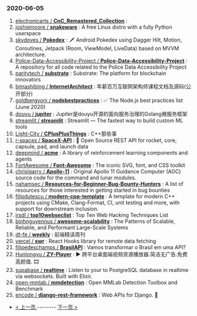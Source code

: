 ### 2020-06-05 
1. [
        electronicarts /
**CnC_Remastered_Collection**](https://github.com/electronicarts/CnC_Remastered_Collection) : 
1. [
        joshiemoore /
**snakeware**](https://github.com/joshiemoore/snakeware) : A free Linux distro with a fully Python userspace
1. [
        skydoves /
**Pokedex**](https://github.com/skydoves/Pokedex) : 🗡️ Android Pokedex using Dagger Hilt, Motion, Coroutines, Jetpack (Room, ViewModel, LiveData) based on MVVM architecture.
1. [
        Police-Data-Accessibility-Project /
**Police-Data-Accessibility-Project**](https://github.com/Police-Data-Accessibility-Project/Police-Data-Accessibility-Project) : A repository for all code related to the Police Data Accessibility Project
1. [
        paritytech /
**substrate**](https://github.com/paritytech/substrate) : Substrate: The platform for blockchain innovators
1. [
        bjmashibing /
**InternetArchitect**](https://github.com/bjmashibing/InternetArchitect) : 年薪百万互联网架构师课程文档及源码(公开部分)
1. [
        goldbergyoni /
**nodebestpractices**](https://github.com/goldbergyoni/nodebestpractices) : ✅ The Node.js best practices list (June 2020)
1. [
        douyu /
**jupiter**](https://github.com/douyu/jupiter) : Jupiter是douyu开源的面向服务治理的Golang微服务框架
1. [
        streamlit /
**streamlit**](https://github.com/streamlit/streamlit) : Streamlit — The fastest way to build custom ML tools
1. [
        Light-City /
**CPlusPlusThings**](https://github.com/Light-City/CPlusPlusThings) : C++那些事
1. [
        r-spacex /
**SpaceX-API**](https://github.com/r-spacex/SpaceX-API) : 🚀 Open Source REST API for rocket, core, capsule, pad, and launch data
1. [
        deepmind /
**acme**](https://github.com/deepmind/acme) : A library of reinforcement learning components and agents
1. [
        FortAwesome /
**Font-Awesome**](https://github.com/FortAwesome/Font-Awesome) : The iconic SVG, font, and CSS toolkit
1. [
        chrislgarry /
**Apollo-11**](https://github.com/chrislgarry/Apollo-11) : Original Apollo 11 Guidance Computer (AGC) source code for the command and lunar modules.
1. [
        nahamsec /
**Resources-for-Beginner-Bug-Bounty-Hunters**](https://github.com/nahamsec/Resources-for-Beginner-Bug-Bounty-Hunters) : A list of resources for those interested in getting started in bug bounties
1. [
        filipdutescu /
**modern-cpp-template**](https://github.com/filipdutescu/modern-cpp-template) : A template for modern C++ projects using CMake, Clang-Format, CI, unit testing and more, with support for downstream inclusion.
1. [
        irsdl /
**top10webseclist**](https://github.com/irsdl/top10webseclist) : Top Ten Web Hacking Techniques List
1. [
        binhnguyennus /
**awesome-scalability**](https://github.com/binhnguyennus/awesome-scalability) : The Patterns of Scalable, Reliable, and Performant Large-Scale Systems
1. [
        dt-fe /
**weekly**](https://github.com/dt-fe/weekly) : 前端精读周刊
1. [
        vercel /
**swr**](https://github.com/vercel/swr) : React Hooks library for remote data fetching
1. [
        filipedeschamps /
**BrasilAPI**](https://github.com/filipedeschamps/BrasilAPI) : Vamos transformar o Brasil em uma API?
1. [
        Hunlongyu /
**ZY-Player**](https://github.com/Hunlongyu/ZY-Player) : ▶️ 跨平台桌面端视频资源播放器.简洁无广告.免费高颜值. 🎞
1. [
        supabase /
**realtime**](https://github.com/supabase/realtime) : Listen to your to PostgreSQL database in realtime via websockets. Built with Elixir.
1. [
        open-mmlab /
**mmdetection**](https://github.com/open-mmlab/mmdetection) : Open MMLab Detection Toolbox and Benchmark
1. [
        encode /
**django-rest-framework**](https://github.com/encode/django-rest-framework) : Web APIs for Django. 🎸 

- [ < 上一页 ](https://github.com/able8/github-trending-daily-record/blob/master/2020-06-04.md) -------- [ 下一页 > ](https://github.com/able8/github-trending-daily-record/blob/master/2020-06-06.md)